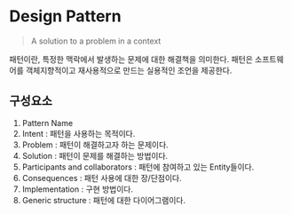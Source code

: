 # Design Pattern
> A solution to a problem in a context

패턴이란, 특정한 맥락에서 발생하는 문제에 대한 해결책을 의미한다. 패턴은 소프트웨어를 객체지향적이고 재사용적으로 만드는 실용적인 조언을 제공한다.

## 구성요소
1. Pattern Name 
2. Intent : 패턴을 사용하는 목적이다.
3. Problem : 패턴이 해결하고자 하는 문제이다.
4. Solution : 패턴이 문제를 해결하는 방법이다.
5. Participants and collaborators : 패턴에 참여하고 있는 Entity들이다.
6. Consequences : 패턴 사용에 대한 장/단점이다.
7. Implementation : 구현 방법이다.
8. Generic structure : 패턴에 대한 다이어그램이다.